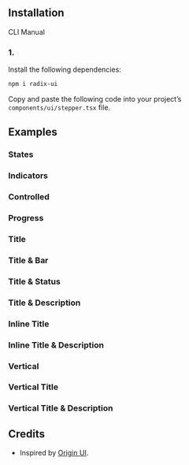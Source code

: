 ## Installation

CLI
Manual

### 1.

Install the following dependencies:

```bash
npm i radix-ui
```

Copy and paste the following code into your project’s `components/ui/stepper.tsx` file.

## Examples

### States

### Indicators

### Controlled

### Progress

### Title

### Title & Bar

### Title & Status

### Title & Description

### Inline Title

### Inline Title & Description

### Vertical

### Vertical Title

### Vertical Title & Description

## Credits

- Inspired by [Origin UI](https://originui.com/stepper).
